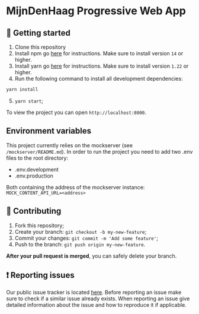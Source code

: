 # MijnDenHaag Progressive Web App

## 🚀 Getting started

1. Clone this repository
2. Install npm go [here](https://docs.npmjs.com/downloading-and-installing-node-js-and-npm) for instructions. Make sure to install version `14` or higher.
3. Install yarn go [here](https://yarnpkg.com/getting-started/install) for instructions. Make sure to install version `1.22` or higher.
4. Run the following command to install all development dependencies:
  ```bash
  yarn install
  ```
5. `yarn start`;

To view the project you can open `http://localhost:8000`.


## Environment variables
This project currently relies on the mockserver (see `/mockserver/README.md`).
In order to run the project you need to add two .env files to the root directory:
* .env.development
* .env.production

Both containing the address of the mockserver instance:
`MOCK_CONTENT_API_URL=<address>`

## 🤝 Contributing

1. Fork this repository;
2. Create your branch: `git checkout -b my-new-feature`;
3. Commit your changes: `git commit -m 'Add some feature'`;
4. Push to the branch: `git push origin my-new-feature`.

**After your pull request is merged**, you can safely delete your branch.

## ❗ Reporting issues
Our public issue tracker is located [here](https://github.com/Gemeente-DenHaag/mijndenhaag-pwa/issues).
Before reporting an issue make sure to check if a similar issue already exists.
When reporting an issue give detailed information about the issue and how to reproduce it if applicable.
